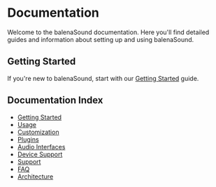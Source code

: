 # Documentation

Welcome to the balenaSound documentation. Here you'll find detailed guides and information about setting up and using balenaSound.

## Getting Started

If you're new to balenaSound, start with our [Getting Started](01-getting-started.md) guide.

## Documentation Index

- [Getting Started](01-getting-started.md)
- [Usage](02-usage.md)
- [Customization](03-customization.md)
- [Plugins](04-plugins.md)
- [Audio Interfaces](05-audio-interfaces.md)
- [Device Support](06-device-support.md)
- [Support](07-support.md)
- [FAQ](08-FAQ.md)
- [Architecture](ARCHITECTURE.md)
